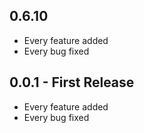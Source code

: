 ## 0.6.10
* Every feature added
* Every bug fixed

## 0.0.1 - First Release
* Every feature added
* Every bug fixed
